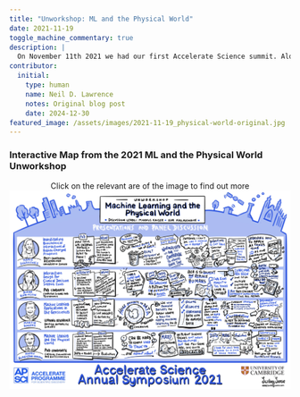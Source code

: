 ```yaml
---
title: "Unworkshop: ML and the Physical World"
date: 2021-11-19
toggle_machine_commentary: true
description: |
  On November 11th 2021 we had our first Accelerate Science summit. Alongside keynotes we had unworkshops on different topics. In a discussion about the interaction between machine learning and the physical world, we heard about applications of AI to analyse climate data, agricultural data, clinical data, and biochemical data, with a focus on the challenges that affect practitioners across a range of disciplines and sectors. Steering AI-enabled analysis using insights from domain experts is central to the success of these projects; such insights help define relevant research questions and interrogate the outputs from AI systems. In the process, AI experts play an important role in guiding expectations about what AI can (and can’t) do, and in creating mechanisms for testing and validating the effectiveness of AI systems.
contributor:
  initial:
    type: human
    name: Neil D. Lawrence
    notes: Original blog post
    date: 2024-12-30
featured_image: /assets/images/2021-11-19_physical-world-original.jpg
---
```



### Interactive Map from the 2021 ML and the Physical World Unworkshop


<center>Click on the relevant are of the image to find out more</center>

<div class="image-container">

<!-- Image Map Generated by http://www.image-map.net/ -->
<img id="ml-physical-unworkshop-map" src="/assets/images/2021-11-19_physical-world-original.jpg" usemap="#ml-physical-unworkshop-image-map">

<map name="ml-physical-unworkshop-image-map">
    <area target="_blank" alt="Marie Synakewicz" title="Marie Synakewicz" href="https://www.linkedin.com/in/marie-synakewicz/" coords="116,952,237,924,373,939,395,868,305,840,367,769,342,651,249,592,150,639,110,682,119,772,163,828,101,865" shape="poly">
    <area target="_blank" alt="Diana Robinson" title="Diana Robinson" href="https://mlatcl.github.io/people/diana-robinson.html" coords="321,1048,358,1104,361,1184,305,1231,398,1265,380,1349,246,1333,129,1361,104,1283,175,1259,119,1187,113,1088,156,1039,209,1001,277,998" shape="poly">
    <area target="_blank" alt="Martin Rogers" title="Martin Rogers" href="https://www.geog.cam.ac.uk/people/rogers/" coords="327,1414,349,1451,367,1525,318,1612,287,1621,392,1643,389,1730,262,1714,141,1736,110,1665,191,1631,129,1575,113,1497,153,1420,240,1395,287,1392" shape="poly">
    <area target="_blank" alt="Harry Blakiston-Houston" title="Harry Blakiston-Houston" href="https://www.linkedin.com/in/harry-blakiston-houston/" coords="308,1795,361,1841,377,1925,321,2003,302,2012,392,2031,423,2046,401,2120,265,2099,203,2102,122,2136,98,2062,197,2009,132,1969,119,1869,156,1804,234,1779" shape="poly">
    <area target="_blank" alt="Markus Kaiser" title="Markus Kaiser" href="https://mlatcl.github.io/people/markus-kaiser.html" coords="1613,344,1765,347,1917,344,1929,391,1604,409" shape="poly">
    <area target="_blank" alt="Ieva Kazlauskaitė" title="Ieva Kazlauskaitė" href="https://www.lse.ac.uk/statistics/people/ieva-kazlauskait%C4%97" coords="1976,335,2050,341,2193,344,2344,341,2344,400,1963,400" shape="poly">
    <area target="_blank" alt="Scribey Sense" title="Scribey Sense" href="https://scribeysense.com" coords="3451,2471,3286,2468,3135,2474,3122,2368,3153,2319,3367,2316,3460,2334" shape="poly">
</map>


</div>


<script>
document.addEventListener('DOMContentLoaded', function() {
  const img = document.getElementById('ml-physical-unworkshop-map');
  const originalWidth = 1925; // Original image width from your coordinates
  
  function scaleImageMap() {
    const scale = img.offsetWidth / originalWidth;
    const areas = document.querySelectorAll('map[name="ml-physical-unworkshop-image-map"] area');
    
    areas.forEach(area => {
      // Store original coordinates if not already stored
      const originalCoords = area.getAttribute('data-original-coords') || area.getAttribute('coords');
      if (!area.getAttribute('data-original-coords')) {
        area.setAttribute('data-original-coords', originalCoords);
      }
      
      // Scale coordinates
      const scaledCoords = originalCoords.split(',').map(coord => 
        Math.round(parseInt(coord) * scale)
      ).join(',');
      
      area.setAttribute('coords', scaledCoords);
    });
  }
  
  // Scale on load
  if (img.complete) {
    scaleImageMap();
  } else {
    img.onload = scaleImageMap;
  }
  
  // Scale on window resize
  window.addEventListener('resize', scaleImageMap);
});
</script>



